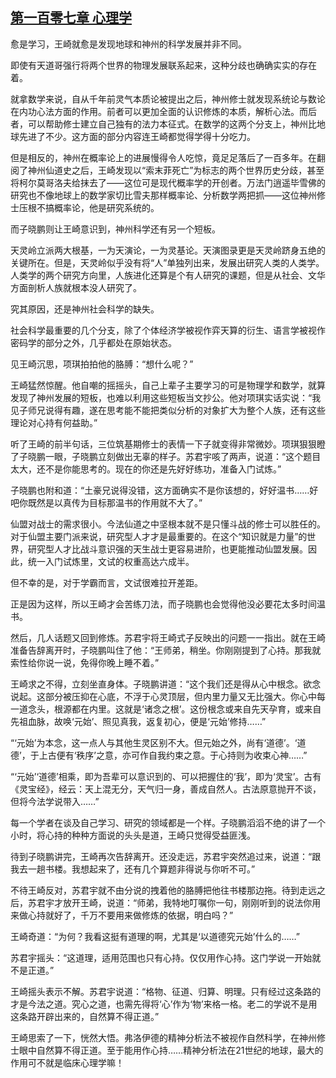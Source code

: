 ## [第一百零七章 心理学](https://www.xxbiquge.com/11_11207/5463530.html)


  愈是学习，王崎就愈是发现地球和神州的科学发展并非不同。

  即使有天道哥强行将两个世界的物理发展联系起来，这种分歧也确确实实的存在着。

  就拿数学来说，自从千年前灵气本质论被提出之后，神州修士就发现系统论与数论在内功心法方面的作用。前者可以更加全面的认识修炼的本质，解析心法。而后者，可以帮助修士建立自己独有的法力本征式。在数学的这两个分支上，神州比地球先进了不少。这方面的部分内容连王崎都觉得学得十分吃力。

  但是相反的，神州在概率论上的进展慢得令人吃惊，竟足足落后了一百多年。在翻阅了神州仙道史之后，王崎发现以“索末菲死亡”为标志的两个世界历史分歧，甚至将柯尔莫哥洛夫给抹去了——这位可是现代概率学的开创者。万法门逍遥毕雪佛的研究也不像地球上的数学家切比雪夫那样概率论、分析数学两把抓——这位神州修士压根不搞概率论，他是研究系统的。

  而子晓鹏则让王崎意识到，神州科学还有另一个短板。

  天灵岭立派两大根基，一为天演论，一为灵基论。天演图录更是天灵岭跻身五绝的关键所在。但是，天灵岭似乎没有将“人”单独列出来，发展出研究人类的人类学。人类学的两个研究方向里，人族进化还算是个有人研究的课题，但是从社会、文华方面剖析人族就根本没人研究了。

  究其原因，还是神州社会科学的缺失。

  社会科学最重要的几个分支，除了个体经济学被视作弈天算的衍生、语言学被视作密码学的部分之外，几乎都处在原始状态。

  见王崎沉思，项琪拍拍他的胳膊：“想什么呢？”

  王崎猛然惊醒。他自嘲的摇摇头，自己上辈子主要学习的可是物理学和数学，就算发现了神州发展的短板，也难以利用这些短板当文抄公。他对项琪实话实说：“我见子师兄说得有趣，遂在思考能不能把类似分析的对象扩大为整个人族，还有这些理论对心持有何益助。”

  听了王崎的前半句话，三位筑基期修士的表情一下子就变得非常微妙。项琪狠狠瞪了子晓鹏一眼，子晓鹏立刻做出无辜的样子。苏君宇咳了两声，说道：“这个题目太大，还不是你能思考的。现在的你还是先好好练功，准备入门试炼。”

  子晓鹏也附和道：“土豪兄说得没错，这方面确实不是你该想的，好好温书……好吧你既然是以真传为目标那温书的作用就不大了。”

  仙盟对战士的需求很小。今法仙道之中坚根本就不是只懂斗战的修士可以胜任的。对于仙盟主要门派来说，研究型人才才是最重要的。在这个“知识就是力量”的世界，研究型人才比战斗意识强的天生战士更容易进阶，也更能推动仙盟发展。因此，统一入门试炼里，文试的权重高达六成半。

  但不幸的是，对于学霸而言，文试很难拉开差距。

  正是因为这样，所以王崎才会苦练刀法，而子晓鹏也会觉得他没必要花太多时间温书。

  然后，几人话题又回到修炼。苏君宇将王崎式子反映出的问题一一指出。就在王崎准备告辞离开时，子晓鹏叫住了他：“王师弟，稍坐。你刚刚提到了心持。那我就索性给你说一说，免得你晚上睡不着。”

  王崎求之不得，立刻坐直身体。子晓鹏讲道：“这个我们还是得从心中根念。欲念说起。这部分被压抑在心底，不浮于心灵顶层，但内里力量又无比强大。你心中每一道念头，根源都在内里。这就是‘诸念之根’。这份根念或来自先天孕育，或来自先祖血脉，故唤‘元始’、照见真我，返复初心，便是‘元始’修持……”

  “‘元始’为本念，这一点人与其他生灵区别不大。但元始之外，尚有‘道德’。‘道德’，于上古便有‘秩序’之意，亦可作自我约束之意。于心持则为收束心神……”

  “‘元始’‘道德’相乘，即为吾辈可以意识到的、可以把握住的‘我’，即为‘灵宝’。古有《灵宝经》，经云：天上混无分，天气归一身，善成自然人。古法原意抛开不谈，但将今法学说带入……”

  每一个学者在谈及自己学习、研究的领域都是一个样。子晓鹏滔滔不绝的讲了一个小时，将心持的种种方面说的头头是道，王崎只觉得受益匪浅。

  待到子晓鹏讲完，王崎再次告辞离开。还没走远，苏君宇突然追过来，说道：“跟我去一趟书楼。我想起来了，还有几个算题非得说与你听不可。”

  不待王崎反对，苏君宇就不由分说的拽着他的胳膊把他往书楼那边拖。待到走远之后，苏君宇才放开王崎，说道：“师弟，我特地叮嘱你一句，刚刚听到的说法你用来做心持就好了，千万不要用来做修炼的依据，明白吗？”

  王崎奇道：“为何？我看这挺有道理的啊，尤其是‘以道德究元始’什么的……”

  苏君宇摇头：“这道理，适用范围也只有心持。仅仅用作心持。这门学说一开始就不是正道。”

  王崎摇头表示不解。苏君宇说道：“格物、征道、归算、明理。只有经过这条路的才是今法之道。究心之道，也需先得将‘心’作为‘物’来格一格。老二的学说不是用这条路开辟出来的，自然算不得正道。”

  王崎思索了一下，恍然大悟。弗洛伊德的精神分析法不被视作自然科学，在神州修士眼中自然算不得正道。至于能用作心持……精神分析法在21世纪的地球，最大的作用可不就是临床心理学嘛！

  
